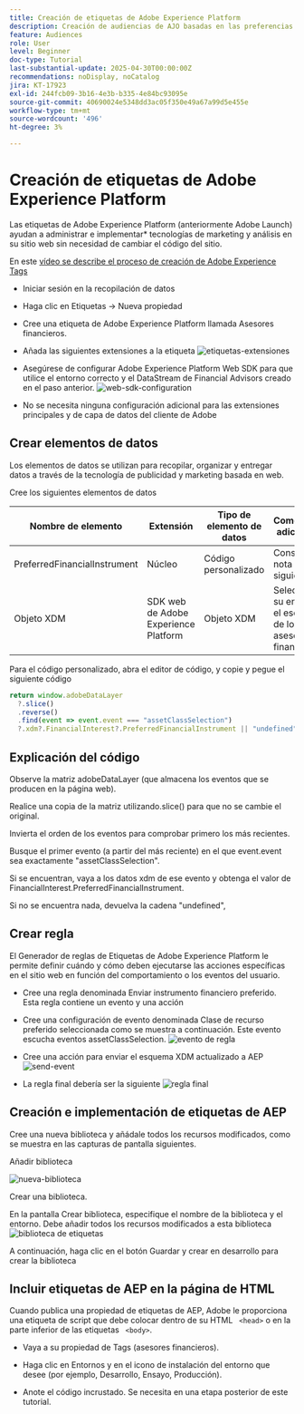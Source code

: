 ```yaml
---
title: Creación de etiquetas de Adobe Experience Platform
description: Creación de audiencias de AJO basadas en las preferencias de inversión del usuario (acciones, bonos, CD)
feature: Audiences
role: User
level: Beginner
doc-type: Tutorial
last-substantial-update: 2025-04-30T00:00:00Z
recommendations: noDisplay, noCatalog
jira: KT-17923
exl-id: 244fcb09-3b16-4e3b-b335-4e84bc93095e
source-git-commit: 40690024e5348dd3ac05f350e49a67a99d5e455e
workflow-type: tm+mt
source-wordcount: '496'
ht-degree: 3%

---
```


# Creación de etiquetas de Adobe Experience Platform

Las etiquetas de Adobe Experience Platform (anteriormente Adobe Launch) ayudan a administrar e implementar* tecnologías de marketing y análisis en su sitio web sin necesidad de cambiar el código del sitio.

En este [vídeo se describe el proceso de creación de Adobe Experience Tags](https://experienceleague.adobe.com/es/playlists/experience-platform-get-started-with-tags)

* Iniciar sesión en la recopilación de datos
* Haga clic en Etiquetas -> Nueva propiedad
* Cree una etiqueta de Adobe Experience Platform llamada Asesores financieros.

* Añada las siguientes extensiones a la etiqueta
  ![etiquetas-extensiones](assets/tags-extensions.png)

* Asegúrese de configurar Adobe Experience Platform Web SDK para que utilice el entorno correcto y el DataStream de Financial Advisors creado en el paso anterior.
  ![web-sdk-configuration](assets/web-sdk-configuration.png)

* No se necesita ninguna configuración adicional para las extensiones principales y de capa de datos del cliente de Adobe

## Crear elementos de datos

Los elementos de datos se utilizan para recopilar, organizar y entregar datos a través de la tecnología de publicidad y marketing basada en web.

Cree los siguientes elementos de datos

| Nombre de elemento | Extensión | Tipo de elemento de datos | Comentarios adicionales |
|------------------------------|-----------------------------------|-------------------|------------------------------------------------------------------------------------------------------------------------------------------------------------------|
| PreferredFinancialInstrument | Núcleo | Código personalizado | Consulte la nota siguiente |
| Objeto XDM | SDK web de Adobe Experience Platform | Objeto XDM | Seleccione su entorno y el esquema de los asesores financieros |


Para el código personalizado, abra el editor de código, y copie y pegue el siguiente código

```javascript
return window.adobeDataLayer
  ?.slice()
  .reverse()
  .find(event => event.event === "assetClassSelection")
  ?.xdm?.FinancialInterest?.PreferredFinancialInstrument || "undefined";
```

## Explicación del código

Observe la matriz adobeDataLayer (que almacena los eventos que se producen en la página web).

Realice una copia de la matriz utilizando.slice() para que no se cambie el original.

Invierta el orden de los eventos para comprobar primero los más recientes.

Busque el primer evento (a partir del más reciente) en el que event.event sea exactamente &quot;assetClassSelection&quot;.

Si se encuentran, vaya a los datos xdm de ese evento y obtenga el valor de FinancialInterest.PreferredFinancialInstrument.

Si no se encuentra nada, devuelva la cadena &quot;undefined&quot;,



## Crear regla

El Generador de reglas de Etiquetas de Adobe Experience Platform le permite definir cuándo y cómo deben ejecutarse las acciones específicas en el sitio web en función del comportamiento o los eventos del usuario.

* Cree una regla denominada Enviar instrumento financiero preferido. Esta regla contiene un evento y una acción


* Cree una configuración de evento denominada Clase de recurso preferido seleccionada como se muestra a continuación. Este evento escucha eventos assetClassSelection.
  ![evento de regla](assets/rule-event.png)


* Cree una acción para enviar el esquema XDM actualizado a AEP
  ![send-event](assets/rule-send-event.png)

* La regla final debería ser la siguiente
  ![regla final](assets/final-rule.png)

## Creación e implementación de etiquetas de AEP


Cree una nueva biblioteca y añádale todos los recursos modificados, como se muestra en las capturas de pantalla siguientes.

Añadir biblioteca

![nueva-biblioteca](assets/tag-add-library.png)

Crear una biblioteca.

En la pantalla Crear biblioteca, especifique el nombre de la biblioteca y el entorno.
Debe añadir todos los recursos modificados a esta biblioteca
![biblioteca de etiquetas](assets/tag-build-library.png)

A continuación, haga clic en el botón Guardar y crear en desarrollo para crear la biblioteca

## Incluir etiquetas de AEP en la página de HTML

Cuando publica una propiedad de etiquetas de AEP, Adobe le proporciona una etiqueta de script que debe colocar dentro de su HTML ``` <head>``` o en la parte inferior de las etiquetas ``` <body>```.

* Vaya a su propiedad de Tags (asesores financieros).

* Haga clic en Entornos y en el icono de instalación del entorno que desee (por ejemplo, Desarrollo, Ensayo, Producción).

* Anote el código incrustado. Se necesita en una etapa posterior de este tutorial.
